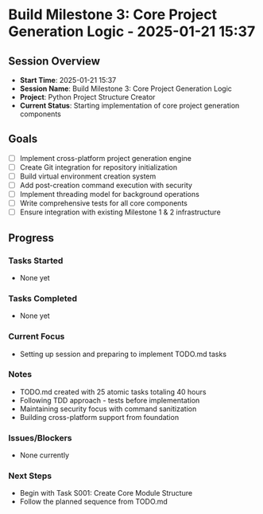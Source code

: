 # Build Milestone 3: Core Project Generation Logic - 2025-01-21 15:37

## Session Overview
- **Start Time**: 2025-01-21 15:37
- **Session Name**: Build Milestone 3: Core Project Generation Logic
- **Project**: Python Project Structure Creator
- **Current Status**: Starting implementation of core project generation components

## Goals
- [ ] Implement cross-platform project generation engine
- [ ] Create Git integration for repository initialization
- [ ] Build virtual environment creation system
- [ ] Add post-creation command execution with security
- [ ] Implement threading model for background operations
- [ ] Write comprehensive tests for all core components
- [ ] Ensure integration with existing Milestone 1 & 2 infrastructure

## Progress

### Tasks Started
- None yet

### Tasks Completed
- None yet

### Current Focus
- Setting up session and preparing to implement TODO.md tasks

### Notes
- TODO.md created with 25 atomic tasks totaling 40 hours
- Following TDD approach - tests before implementation
- Maintaining security focus with command sanitization
- Building cross-platform support from foundation

### Issues/Blockers
- None currently

### Next Steps
- Begin with Task S001: Create Core Module Structure
- Follow the planned sequence from TODO.md